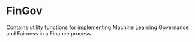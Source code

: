 # FinGov
Contains utility functions for implementing Machine Learning Governance and Fairness in a Finance process
